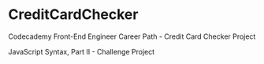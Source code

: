 # CreditCardChecker
 Codecademy Front-End Engineer Career Path - Credit Card Checker Project

JavaScript Syntax, Part II - Challenge Project

